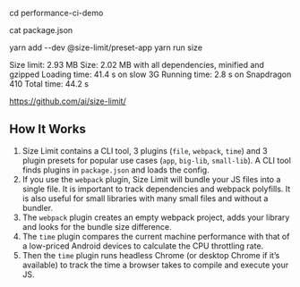 cd performance-ci-demo

cat package.json

yarn add --dev @size-limit/preset-app
yarn run size

Size limit:   2.93 MB
Size:         2.02 MB with all dependencies, minified and gzipped
Loading time: 41.4 s  on slow 3G
Running time: 2.8 s   on Snapdragon 410
Total time:   44.2 s

https://github.com/ai/size-limit/

## How It Works

1. Size Limit contains a CLI tool, 3 plugins (`file`, `webpack`, `time`)
   and 3 plugin presets for popular use cases (`app`, `big-lib`, `small-lib`).
   A CLI tool finds plugins in `package.json` and loads the config.
2. If you use the `webpack` plugin, Size Limit will bundle your JS files into
   a single file. It is important to track dependencies and webpack polyfills.
   It is also useful for small libraries with many small files and without
   a bundler.
3. The `webpack` plugin creates an empty webpack project, adds your library
   and looks for the bundle size difference.
4. The `time` plugin compares the current machine performance with that of a low-priced Android
   devices to calculate the CPU throttling rate.
5. Then the `time` plugin runs headless Chrome (or desktop Chrome if it’s available)
   to track the time a browser takes to compile and execute your JS.
